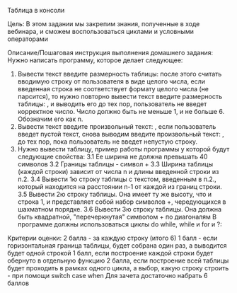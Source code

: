 ﻿Таблица в консоли

Цель:
В этом задании мы закрепим знания, полученные в ходе вебинара, и сможем воспользоваться циклами и условными операторами

Описание/Пошаговая инструкция выполнения домашнего задания:
Нужно написать программу, которое делает следующее:
1. Вывести текст введите размерность таблицы: после этого считать вводимую строку от пользователя в виде целого числа, если введенная строка не соответствует формату целого числа (не парсится), то нужно повторно вывести текст введите размерность таблицы: , и выводить его до тех пор, пользователь не введет корректное число. Число должно быть не меньше 1, и не больше 6. Обозначим его как n.
2. Вывести текст введите произвольный текст: , если пользователь введет пустой текст, снова выводим введите произвольный текст: , до тех пор, пока пользователь не введет непустую строку.
3. Нужно вывести таблицу, пример работы программы у которой будут следующие свойства:
3.1 Ее ширина не должна превышать 40 символов
3.2 Границы таблицы - символ +
3.3 Ширина таблицы (каждой строки) зависит от числа n и длины введенной строки из п.2.
3.4 Вывести 1ю строку таблицы с текстом, введенным в п.2., который находится на расстоянии n-1 от каждой из границ строки.
3.5 Вывести 2ю строку таблицы. Она имеет ту же высоту, что и строка 1, и представляет собой набор символов +, чередующихся в шахматном порядке.
3.6 Вывести 3ю строку таблицы. Она должна быть квадратной, "перечеркнутая" символом + по диагоналям В программе должны использоваться циклы do while, while и for и ?:

Критерии оценки:
2 балла - за каждую строку (итого 6)
1 балл - если горизонтальная граница таблицы, будет собрана один раз, а выводится будет одной строкой
1 балл, если построение каждой строки будет обернуто в отдельную функцию
2 балла, если построение всей таблицы будет проходить в рамках одного цикла, а выбор, какую строку строить - при помощи switch case when
Для зачета достаточно набрать 6 баллов